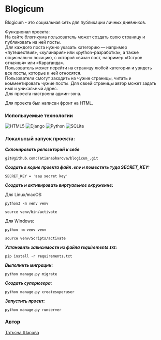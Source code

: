 # Blogicum  
Blogicum - это социальная сеть для публикации личных дневников.

Функционал проекта:  
На сайте блогикума пользователь может создать свою страницу и публиковать на ней посты.   
Для каждого поста нужно указать категорию — например «путешествия», «кулинария» или «python-разработка», а также опционально локацию, с которой связан пост, например «Остров отчаянья» или «Караганда».   
Пользователь может перейти на страницу любой категории и увидеть все посты, которые к ней относятся.  
Пользователи смогут заходить на чужие страницы, читать и комментировать чужие посты.
Для своей страницы автор может задать имя и уникальный адрес.  
Для проекта настроена админ-зона.  

Для проекта был написан фронт на HTML.

### **Используемые технологии**

![HTML5](https://a11ybadges.com/badge?logo=html5)
![Django](https://a11ybadges.com/badge?logo=django)
![Python](https://a11ybadges.com/badge?logo=python)
![SQLite](https://img.shields.io/badge/sqlite-%2307405e.svg?style=for-the-badge&logo=sqlite&logoColor=white)

### Локальный запуск проекта:

**_Склонировать репозиторий к себе_**
```
git@github.com:TatianaSharova/blogicum_.git
```
**_Создать в корне проекта файл .env и поместить туда SECRET_KEY:_**
```
SECRET_KEY = 'ваш secret key'
```

**_Создать и активировать виртуальное окружение:_**

Для Linux/macOS:
```
python3 -m venv venv
```
```
source venv/bin/activate
```
Для Windows:
```
python -m venv venv
```
```
source venv/Scripts/activate
```
**_Установить зависимости из файла requirements.txt:_**
```
pip install -r requirements.txt
```
**_Выполнить миграции:_**
```
python manage.py migrate
```
**_Создать суперюзера:_**
```
python manage.py createsuperuser
```
**_Запустить проект:_**
```
python manage.py runserver
```

### Автор
[Татьяна Шарова](https://github.com/TatianaSharova)